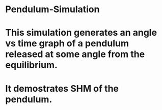 # Pendulum-Simulation
# This simulation generates an angle vs time graph of a pendulum released at some angle from the equilibrium.
# It demostrates SHM of the pendulum.

